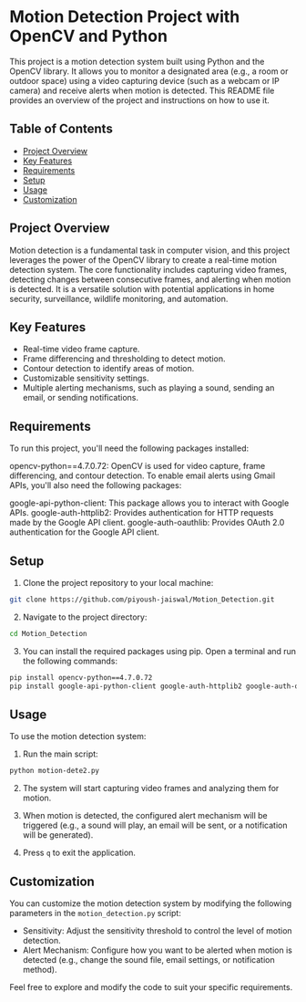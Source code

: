 # Motion Detection Project with OpenCV and Python

This project is a motion detection system built using Python and the OpenCV library. It allows you to monitor a designated area (e.g., a room or outdoor space) using a video capturing device (such as a webcam or IP camera) and receive alerts when motion is detected. This README file provides an overview of the project and instructions on how to use it.

## Table of Contents

- [Project Overview](#project-overview)
- [Key Features](#key-features)
- [Requirements](#requirements)
- [Setup](#setup)
- [Usage](#usage)
- [Customization](#customization)

## Project Overview

Motion detection is a fundamental task in computer vision, and this project leverages the power of the OpenCV library to create a real-time motion detection system. The core functionality includes capturing video frames, detecting changes between consecutive frames, and alerting when motion is detected. It is a versatile solution with potential applications in home security, surveillance, wildlife monitoring, and automation.

## Key Features

- Real-time video frame capture.
- Frame differencing and thresholding to detect motion.
- Contour detection to identify areas of motion.
- Customizable sensitivity settings.
- Multiple alerting mechanisms, such as playing a sound, sending an email, or sending notifications.

## Requirements

To run this project, you'll need the following packages installed:

opencv-python==4.7.0.72: OpenCV is used for video capture, frame differencing, and contour detection.
To enable email alerts using Gmail APIs, you'll also need the following packages:

google-api-python-client: This package allows you to interact with Google APIs.
google-auth-httplib2: Provides authentication for HTTP requests made by the Google API client.
google-auth-oauthlib: Provides OAuth 2.0 authentication for the Google API client.

## Setup

1. Clone the project repository to your local machine:

```bash
git clone https://github.com/piyoush-jaiswal/Motion_Detection.git
```

2. Navigate to the project directory:

```bash
cd Motion_Detection
```

3. You can install the required packages using pip. Open a terminal and run the following commands:

```bash
pip install opencv-python==4.7.0.72
pip install google-api-python-client google-auth-httplib2 google-auth-oauthlib
```

## Usage

To use the motion detection system:

1. Run the main script:

```bash
python motion-dete2.py
```

2. The system will start capturing video frames and analyzing them for motion.

3. When motion is detected, the configured alert mechanism will be triggered (e.g., a sound will play, an email will be sent, or a notification will be generated).

4. Press `q` to exit the application.

## Customization

You can customize the motion detection system by modifying the following parameters in the `motion_detection.py` script:

- Sensitivity: Adjust the sensitivity threshold to control the level of motion detection.
- Alert Mechanism: Configure how you want to be alerted when motion is detected (e.g., change the sound file, email settings, or notification method).

Feel free to explore and modify the code to suit your specific requirements.

